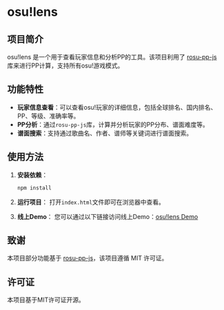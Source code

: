 # osu!lens

## 项目简介

osu!lens 是一个用于查看玩家信息和分析PP的工具。该项目利用了 [rosu-pp-js](https://github.com/MaxOhn/rosu-pp-js) 库来进行PP计算，支持所有osu!游戏模式。

## 功能特性

- **玩家信息查看**：可以查看osu!玩家的详细信息，包括全球排名、国内排名、PP、等级、准确率等。
- **PP分析**：通过`rosu-pp-js`库，计算并分析玩家的PP分布、谱面难度等。
- **谱面搜索**：支持通过歌曲名、作者、谱师等关键词进行谱面搜索。

## 使用方法

1. **安装依赖**：
   ```bash
   npm install
   ```

2. **运行项目**：
   打开`index.html`文件即可在浏览器中查看。

3. **线上Demo**：
   您可以通过以下链接访问线上Demo：[osu!lens Demo](https://osulens.netlify.app)

## 致谢

本项目部分功能基于 [rosu-pp-js](https://github.com/MaxOhn/rosu-pp-js)，该项目遵循 MIT 许可证。

## 许可证

本项目基于MIT许可证开源。
